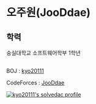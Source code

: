 # 오주원(JooDdae)

## 학력
숭실대학교 소프트웨어학부 1학년

## 
BOJ : [kyo20111](https://www.acmicpc.net/user/kyo20111)

CodeForces : [JooDdae](https://codeforces.com/profile/JooDdae)

[![kyo20111's solvedac profile](http://mazassumnida.wtf/api/v2/generate_badge?boj=kyo20111)](https://solved.ac/profile/kyo20111)
